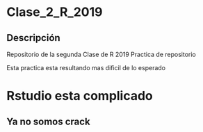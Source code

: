 # Clase_2_R_2019
## Descripción
Repositorio de la segunda Clase de R 2019
Practica de repositorio

Esta practica esta resultando mas dificil de lo esperado

# Rstudio esta complicado
## Ya no somos crack